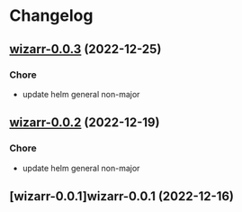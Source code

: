 # Changelog



## [wizarr-0.0.3](https://github.com/truecharts/charts/compare/wizarr-0.0.2...wizarr-0.0.3) (2022-12-25)

### Chore

- update helm general non-major
  
  


## [wizarr-0.0.2](https://github.com/truecharts/charts/compare/wizarr-0.0.1...wizarr-0.0.2) (2022-12-19)

### Chore

- update helm general non-major
  
  


## [wizarr-0.0.1]wizarr-0.0.1 (2022-12-16)

